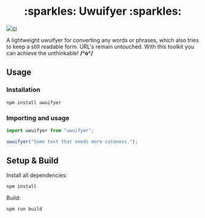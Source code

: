 <h1 align="center">
:sparkles: Uwuifyer :sparkles:
</h1>

[![ci](https://github.com/TeraNovaLP/Uwuifyer/workflows/CI/badge.svg)](https://github.com/TeraNovaLP/Uwuifyer/commits/master)

A lightweight uwuifyer for converting any words or phrases, which also tries to keep a still readable form. URL's remain untouched. With this toolkit you can achieve the unthinkable! **/^o^/**

## Usage
### Installation
```
npm install uwuifyer
```

### Importing and usage
```ts
import uwuifyer from "uwuifyer";

uwuifyer("Some text that needs more cuteness.");
```

## Setup & Build
Install all dependencies:
```
npm install
```

Build:
```
npm run build
